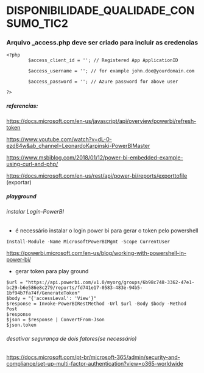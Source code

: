 # DISPONIBILIDADE_QUALIDADE_CONSUMO_TIC2

### Arquivo _access.php deve ser criado para incluir as credencias

```
<?php
        $access_client_id = ''; // Registered App ApplicationID

        $access_username = ''; // for example john.doe@yourdomain.com
    
        $access_password = ''; // Azure password for above user

?>
```

##### referencias:

https://docs.microsoft.com/en-us/javascript/api/overview/powerbi/refresh-token

https://www.youtube.com/watch?v=dL-0-ezd84w&ab_channel=LeonardoKarpinski-PowerBIMaster

https://www.msbiblog.com/2018/01/12/power-bi-embedded-example-using-curl-and-php/

https://docs.microsoft.com/en-us/rest/api/power-bi/reports/exporttofile (exportar)

##### playground

###### instalar Login-PowerBI

- é necessário instalar o login power bi para gerar o token pelo powershell

``` Install-Module -Name MicrosoftPowerBIMgmt -Scope CurrentUser ```

https://powerbi.microsoft.com/en-us/blog/working-with-powershell-in-power-bi/

- gerar token para play ground

```
$url = "https://api.powerbi.com/v1.0/myorg/groups/6b98c748-3362-47e1-bc29-b6e586e8c279/reports/fd741e17-0583-483e-94b5-1bf94b7fa74f/GenerateToken"
$body = "{'accessLeval': 'View'}"
$response = Invoke-PowerBIRestMethod -Url $url -Body $body -Method Post
$response
$json = $response | ConvertFrom-Json
$json.token
```

###### desativar segurança de dois fatores(se necessário)

https://docs.microsoft.com/pt-br/microsoft-365/admin/security-and-compliance/set-up-multi-factor-authentication?view=o365-worldwide